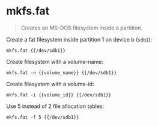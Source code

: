 mkfs.fat
========

> Creates an MS-DOS filesystem inside a partition.

Create a fat filesystem inside partition 1 on device b (`sdb1`):

    mkfs.fat {{/dev/sdb1}}

Create filesystem with a volume-name:

    mkfs.fat -n {{volume_name}} {{/dev/sdb1}}

Create filesystem with a volume-id:

    mkfs.fat -i {{volume_id}} {{/dev/sdb1}}

Use 5 instead of 2 file allocation tables:

    mkfs.fat -f 5 {{/dev/sdb1}}
